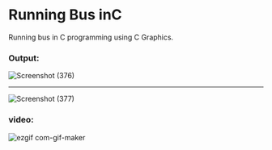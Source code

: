 # Running Bus inC
Running bus in C programming using C Graphics. 

<h3>Output:</h3>

![Screenshot (376)](https://github.com/hey-its-d2t2/RunningBus_in_C/assets/63626210/718a5fd3-1cde-4944-a025-ad8c9ecffe3e)

<hr>

![Screenshot (377)](https://github.com/hey-its-d2t2/RunningBus_in_C/assets/63626210/270bcdcb-74f7-4a0d-8891-59d74c7431ec)

<h3>video:</h3>

![ezgif com-gif-maker](https://github.com/hey-its-d2t2/RunningBus_in_C/assets/63626210/1f98b281-9e52-4c78-9adc-1b3600abe600)
